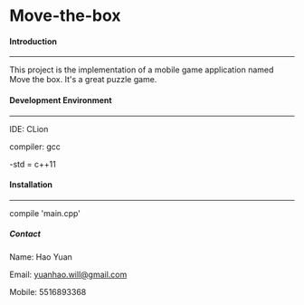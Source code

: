# Move-the-box
#### Introduction

***

This project is the implementation of a mobile game application named Move the box. It's a great puzzle game.

#### Development Environment

---

IDE: CLion

compiler: gcc 

-std = c++11

#### Installation

---

compile 'main.cpp'



##### Contact

Name: Hao Yuan

Email: yuanhao.will@gmail.com

Mobile: 5516893368